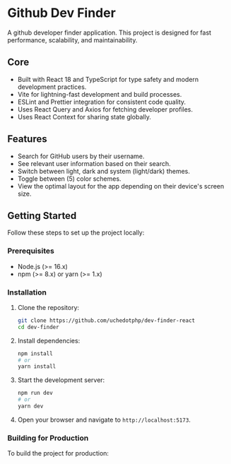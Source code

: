 # Github Dev Finder

A github developer finder application. This project is designed for fast performance, scalability, and maintainability.

## Core

- Built with React 18 and TypeScript for type safety and modern development practices.
- Vite for lightning-fast development and build processes.
- ESLint and Prettier integration for consistent code quality.
- Uses React Query and Axios for fetching developer profiles.
- Uses React Context for sharing state globally.

## Features

- Search for GitHub users by their username.
- See relevant user information based on their search.
- Switch between light, dark and system (light/dark) themes.
- Toggle between (5) color schemes.
- View the optimal layout for the app depending on their device's screen size.

## Getting Started

Follow these steps to set up the project locally:

### Prerequisites

- Node.js (>= 16.x)
- npm (>= 8.x) or yarn (>= 1.x)

### Installation

1. Clone the repository:
   ```bash
   git clone https://github.com/uchedotphp/dev-finder-react
   cd dev-finder
   ```

2. Install dependencies:
   ```bash
   npm install
   # or
   yarn install
   ```

3. Start the development server:
   ```bash
   npm run dev
   # or
   yarn dev
   ```

4. Open your browser and navigate to `http://localhost:5173`.

### Building for Production

To build the project for production:
